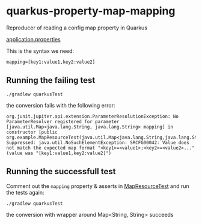 # quarkus-property-map-mapping

Reproducer of reading a config map property in Quarkus

[application.properties](src/main/resources/application.properties)

This is the syntax we need:
```properties
mapping=[key1:value1,key2:value2]
```

## Running the failing test

```shell script
./gradlew quarkusTest
```

the conversion fails with the following error:
```shell script
org.junit.jupiter.api.extension.ParameterResolutionException: No ParameterResolver registered for parameter [java.util.Map<java.lang.String, java.lang.String> mapping] in constructor [public org.example.MapResourceTest(java.util.Map<java.lang.String,java.lang.String>)].
Suppressed: java.util.NoSuchElementException: SRCFG00042: Value does not match the expected map format "<key1>=<value1>;<key2>=<value2>..." (value was "[key1:value1,key2:value2]")

```


## Running the successfull test
Comment out the `mapping` property & asserts in [MapResourceTest](src/test/java/org/example/MapResourceTest.java) and run the tests again:

```shell script
./gradlew quarkusTest
```

the conversion with wrapper around Map<String, String> succeeds